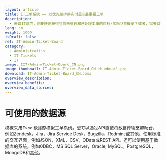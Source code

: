```yaml
---
layout: article
title: IT工单系统 —— 以优先级排序实时显示最重要工单
description: 
  - 来自IT部门，想要快速获得当前未处理和已处理工单的目标/实际状态概览？或者，需要以条形图的方式获取过去一年的工单概览？我们的模板能帮您轻松实现。只需将模板连接至您自己的工单系统，即可随时跟踪所有支持和服务请求。高效管理工单，确保及时处理。您还可以对模板进行个性化调整，从而获得多个看板。马上下载开始吧！
lang: cn
weight: 1000
isDraft: false
ref: IT-Admin-Ticket-Board
category:
  - Administration
  - IT Tickets
  - IT
image: IIT-Admin-Ticket-Board_CN.png
image_thumbnail: IT-Admin-Ticket-Board_CN_thumbnail.png
download: IT-Admin-Ticket-Board_CN.pbmx
overview_description:
overview_benefits:
overview_data_sources:
---
```


# 可使用的数据源

模板采用Excel数据源模拟工单系统。您可以通过API直接将数据传输至帮助台，例如Zendesk，Jira，Jira Service Desk，Bugzilla，Redmine或其他。使用标准的交互界面，例如JSON，XML，CSV，OData或REST-API。还可以使用基于数据库的系统，例如ODBC，MS SQL Server，Oracle, MySQL，PostgreSQL，MongoDB和[其他](https://peakboard.com/en/data-connections/)。